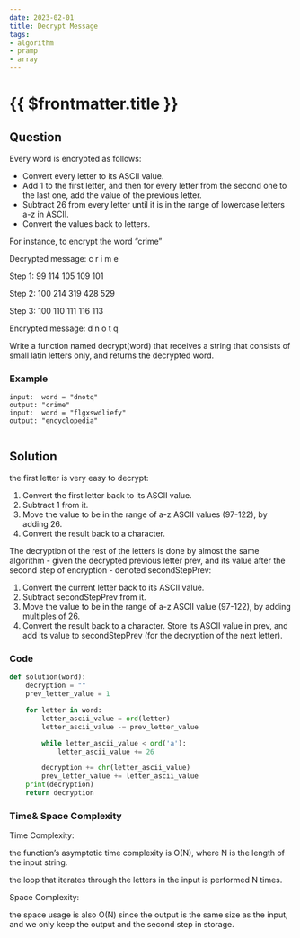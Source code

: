 ```yaml
---
date: 2023-02-01
title: Decrypt Message
tags:
- algorithm
- pramp 
- array
---
```

# {{ $frontmatter.title }}

## Question

Every word is encrypted as follows:

  - Convert every letter to its ASCII value.
  - Add 1 to the first letter, and then for every letter from the second one to the last one, add the value of the previous letter.
  - Subtract 26 from every letter until it is in the range of lowercase letters a-z in ASCII.
  - Convert the values back to letters.

For instance, to encrypt the word “crime”

Decrypted message:  c   r   i   m   e

Step 1:             99  114 105 109 101

Step 2:            100  214 319 428 529

Step 3:            100  110 111 116 113

Encrypted message:  d   n   o   t   q

Write a function named decrypt(word) that receives a string that consists of small latin letters only, and returns the decrypted word.





### Example
```
input:  word = "dnotq"
output: "crime"
input:  word = "flgxswdliefy"
output: "encyclopedia"


```

## Solution 

the first letter is very easy to decrypt:

1. Convert the first letter back to its ASCII value.
2. Subtract 1 from it.
3. Move the value to be in the range of a-z ASCII values (97-122), by adding 26.
4. Convert the result back to a character.

The decryption of the rest of the letters is done by almost the same algorithm -
given the decrypted previous letter prev, and its value after the second step of encryption - denoted secondStepPrev:

1. Convert the current letter back to its ASCII value.
2. Subtract secondStepPrev from it.
3. Move the value to be in the range of a-z ASCII value (97-122), by adding multiples of 26.
4. Convert the result back to a character. Store its ASCII value in prev, and add its value to secondStepPrev (for the decryption of the next letter).





### Code
```python
def solution(word):
    decryption = ""
    prev_letter_value = 1

    for letter in word:
        letter_ascii_value = ord(letter)
        letter_ascii_value -= prev_letter_value

        while letter_ascii_value < ord('a'):
            letter_ascii_value += 26

        decryption += chr(letter_ascii_value)
        prev_letter_value += letter_ascii_value
    print(decryption)
    return decryption

```

### Time& Space Complexity

Time Complexity:

the function’s asymptotic time complexity is O(N), where N is the length of the input string.

the loop that iterates through the letters in the input is performed N times.

Space Complexity: 

the space usage is also O(N) since the output is the same size as the input,
and we only keep the output and the second step in storage.







